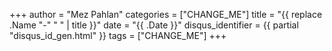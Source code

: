+++
author = "Mez Pahlan"
categories = ["CHANGE_ME"]
title = "{{ replace .Name "-" " " | title }}"
date = "{{ .Date }}"
disqus_identifier = {{ partial "disqus_id_gen.html" }}
tags = ["CHANGE_ME"]
+++


<!--more-->
